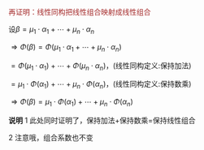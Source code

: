 <font color=brown>再证明：线性同构把线性组合映射成线性组合</font>

设$\beta=\mu_1\cdot\alpha_1+\cdots
+\mu_n\cdot\alpha_n$

$\Rightarrow\Phi(\beta)
=\Phi(\mu_1\cdot\alpha_1+\cdots
+\mu_n\cdot\alpha_n)$

$=\Phi(\mu_1\cdot\alpha_1)+\cdots
+\Phi(\mu_n\cdot\alpha_n)$，(线性同构定义:保持加法)

$=\mu_1\cdot\Phi(\alpha_1)+\cdots
+\mu_n\cdot\Phi(\alpha_n)$，(线性同构定义:保持数乘)

$\Rightarrow\Phi(\beta)=\mu_1\cdot\Phi(\alpha_1)
+\cdots+\mu_n\cdot\Phi(\alpha_n)$

**说明**
1 此处同时证明了，保持加法$+$保持数乘$=$保持线性组合

2 注意哦，组合系数也不变